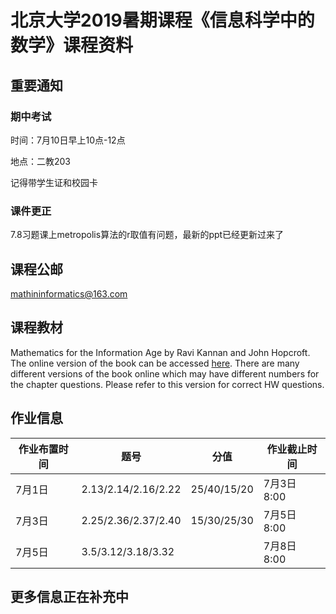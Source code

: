 # 北京大学2019暑期课程《信息科学中的数学》课程资料

## 重要通知

### 期中考试
时间：7月10日早上10点-12点

地点：二教203

记得带学生证和校园卡

### 课件更正
7.8习题课上metropolis算法的r取值有问题，最新的ppt已经更新过来了

## 课程公邮
mathininformatics@163.com

## 课程教材
Mathematics for the Information Age by Ravi Kannan and John Hopcroft. The online version of the book can be accessed [here](http://www.cs.cornell.edu/jeh/book%20no%20so;utions%20March%202019.pdf). There are many different versions of the book online which may have different numbers for the chapter questions. Please refer to this version for correct HW questions.
## 作业信息

| 作业布置时间 | 题号 | 分值 | 作业截止时间|
| ------ | ------ | ------ | ------|
| 7月1日 | 2.13/2.14/2.16/2.22 | 25/40/15/20 | 7月3日 8:00|
| 7月3日 | 2.25/2.36/2.37/2.40 |  15/30/25/30| 7月5日 8:00|
| 7月5日 | 3.5/3.12/3.18/3.32 | | 7月8日 8:00|
## 更多信息正在补充中
